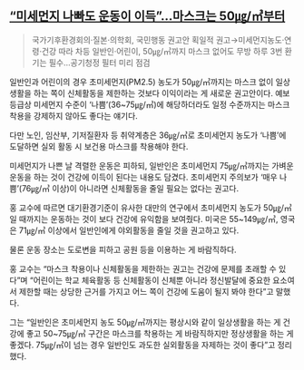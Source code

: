 
## [“미세먼지 나빠도 운동이 이득”…마스크는 50㎍/㎥부터](https://www.donga.com/news/Society/article/all/20191111/98304568/1)

> 국가기후환경회의·질본·의학회, 국민행동 권고안
> 획일적 권고→미세먼지농도·연령·건강 따라 차등
> 일반인·어린이, 50㎍/㎥까지 마스크 없어도 무방
> 하루 3번 환기는 필수…공기청정 필터 미리 점검

일반인과 어린이의 경우 초미세먼지(PM2.5) 농도가 50㎍/㎥까지는 마스크 없이 일상생활을 하는 쪽이 신체활동을 제한하는 것보다 이익이라는 게 새로운 권고안이다. 예보 등급상 미세먼지 수준이 ‘나쁨’(36~75㎍/㎥)에 해당하더라도 일정 수준까지는 마스크 착용을 강제하지 않아도 좋다는 얘기다.

다만 노인, 임산부, 기저질환자 등 취약계층은 36㎍/㎥로 초미세먼지 농도가 ‘나쁨’에 도달하면 실외 활동 시 보건용 마스크를 착용해야 한다.

미세먼지가 나쁜 날 격렬한 운동은 피하되, 일반인은 초미세먼지 75㎍/㎥까지는 가벼운 운동을 하는 것이 건강에 이득이 된다는 내용도 담겼다. 초미세먼지 주의보가 ‘매우 나쁨’(76㎍/㎥ 이상)이 아니라면 신체활동을 줄일 필요는 없다는 권고다.

홍 교수에 따르면 대기환경기준이 유사한 대만의 연구에서 초미세먼지 농도가 50㎍/㎥일 때까지는 운동하는 것이 보다 건강에 유익함을 보여줬다. 미국은 55~149㎍/㎥, 영국은 71㎍/㎥ 이상에서 일반인에게 야외활동을 줄일 것을 권고하고 있다.

물론 운동 장소는 도로변을 피하고 공원 등을 이용하는 게 바람직하다.

홍 교수는 “마스크 착용이나 신체활동을 제한하는 권고는 건강에 문제를 초래할 수 있다”며 “어린이는 학교 체육활동 등 신체활동이 신체뿐 아니라 정신발달에 중요한 요소여서 제한할 때는 상당한 근거를 가지고 어느 쪽이 건강에 도움이 될지 봐야 한다”고 말했다.

그는 “일반인은 초미세먼지 농도 50㎍/㎥까지는 평상시와 같이 일상생활을 하는 게 건강에 좋고 50~75㎍/㎥ 구간은 마스크를 착용하는 게 바람직하지만 정상생활을 하는 게 좋겠다. 75㎍/㎥이 넘는 경우 일반인도 과도한 실외활동을 자제하는 것이 좋다”고 정리했다.
